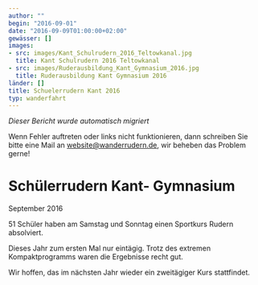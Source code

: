 ```yaml
---
author: ""
begin: "2016-09-01"
date: "2016-09-09T01:00:00+02:00"
gewässer: []
images:
- src: images/Kant_Schulrudern_2016_Teltowkanal.jpg
  title: Kant Schulrudern 2016 Teltowkanal
- src: images/Ruderausbildung_Kant_Gymnasium_2016.jpg
  title: Ruderausbildung Kant Gymnasium 2016
länder: []
title: Schuelerrudern Kant 2016
typ: wanderfahrt
---
```



*Dieser Bericht wurde automatisch migriert*

Wenn Fehler auftreten oder links nicht funktionieren, dann schreiben Sie bitte eine Mail an website@wanderrudern.de, wir beheben das Problem gerne!



# Schülerrudern Kant- Gymnasium


September 2016

51 Schüler haben am Samstag und Sonntag einen Sportkurs Rudern absolviert.

Dieses Jahr zum ersten Mal nur eintägig. Trotz des extremen Kompaktprogramms waren die Ergebnisse recht gut.

Wir hoffen, das im nächsten Jahr wieder ein zweitägiger Kurs stattfindet.